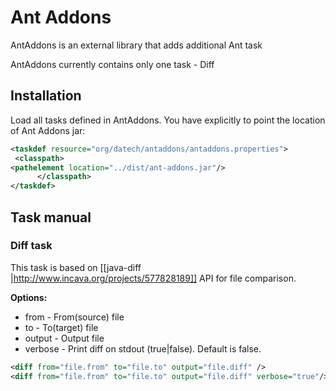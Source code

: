 # Ant Addons

AntAddons is an external library that adds additional Ant task 

AntAddons currently contains only one task - Diff

## Installation	

Load all tasks defined in AntAddons. You have explicitly to point the location of Ant Addons jar:

```xml
<taskdef resource="org/datech/antaddons/antaddons.properties">
 <classpath>
<pathelement location="../dist/ant-addons.jar"/>
	  </classpath>
</taskdef>
```

## Task manual

### Diff task

This task is based on [[java-diff |http://www.incava.org/projects/577828189]] API for file comparison.

**Options:**

* from - From(source) file
* to - To(target) file
* output - Output file
* verbose - Print diff on stdout  (true|false). Default is false.

```xml
<diff from="file.from" to="file.to" output="file.diff" />
<diff from="file.from" to="file.to" output="file.diff" verbose="true"/>
```
